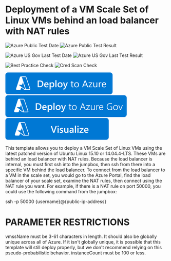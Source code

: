 # Deployment of a VM Scale Set of Linux VMs behind an load balancer with NAT rules

![Azure Public Test Date](https://azurequickstartsservice.blob.core.windows.net/badges/201-vmss-internal-loadbalancer/PublicLastTestDate.svg)
![Azure Public Test Result](https://azurequickstartsservice.blob.core.windows.net/badges/201-vmss-internal-loadbalancer/PublicDeployment.svg)

![Azure US Gov Last Test Date](https://azurequickstartsservice.blob.core.windows.net/badges/201-vmss-internal-loadbalancer/FairfaxLastTestDate.svg)
![Azure US Gov Last Test Result](https://azurequickstartsservice.blob.core.windows.net/badges/201-vmss-internal-loadbalancer/FairfaxDeployment.svg)

![Best Practice Check](https://azurequickstartsservice.blob.core.windows.net/badges/201-vmss-internal-loadbalancer/BestPracticeResult.svg)
![Cred Scan Check](https://azurequickstartsservice.blob.core.windows.net/badges/201-vmss-internal-loadbalancer/CredScanResult.svg)

[![Deploy To Azure](https://raw.githubusercontent.com/Azure/azure-quickstart-templates/master/1-CONTRIBUTION-GUIDE/images/deploytoazure.svg?sanitize=true)](https://portal.azure.com/#create/Microsoft.Template/uri/https%3A%2F%2Fraw.githubusercontent.com%2FAzure%2Fazure-quickstart-templates%2Fmaster%2F201-vmss-internal-loadbalancer%2Fazuredeploy.json)
[![Deploy To Azure US Gov](https://raw.githubusercontent.com/Azure/azure-quickstart-templates/master/1-CONTRIBUTION-GUIDE/images/deploytoazuregov.svg?sanitize=true)](https://portal.azure.us/#create/Microsoft.Template/uri/https%3A%2F%2Fraw.githubusercontent.com%2FAzure%2Fazure-quickstart-templates%2Fmaster%2F201-vmss-internal-loadbalancer%2Fazuredeploy.json)
[![Visualize](https://raw.githubusercontent.com/Azure/azure-quickstart-templates/master/1-CONTRIBUTION-GUIDE/images/visualizebutton.svg?sanitize=true)](http://armviz.io/#/?load=https%3A%2F%2Fraw.githubusercontent.com%2FAzure%2Fazure-quickstart-templates%2Fmaster%2F201-vmss-internal-loadbalancer%2Fazuredeploy.json)

This template allows you to deploy a VM Scale Set of Linux VMs using the latest patched version of Ubuntu Linux 15.10 or 14.04.4-LTS. These VMs are behind an load balancer with NAT rules. Because the load balancer is internal, you must first ssh into the jumpbox, then ssh from there into a specific VM behind the load balancer. To connect from the load balancer to a VM in the scale set, you would go to the Azure Portal, find the load balancer of your scale set, examine the NAT rules, then connect using the NAT rule you want. For example, if there is a NAT rule on port 50000, you could use the following command from the jumpbox:

ssh -p 50000 {username}@{public-ip-address}

PARAMETER RESTRICTIONS
======================

vmssName must be 3-61 characters in length. It should also be globally unique across all of Azure. If it isn't globally unique, it is possible that this template will still deploy properly, but we don't recommend relying on this pseudo-probabilistic behavior.
instanceCount must be 100 or less.




